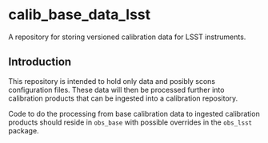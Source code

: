 # calib_base_data_lsst
A repository for storing versioned calibration data for LSST instruments.


## Introduction
This repository is intended to hold only data and posibly scons configuration files.
These data will then be processed further into calibration products that can be ingested into a calibration repository.

Code to do the processing from base calibration data to ingested calibration products should reside in `obs_base` with possible overrides in the `obs_lsst` package.
